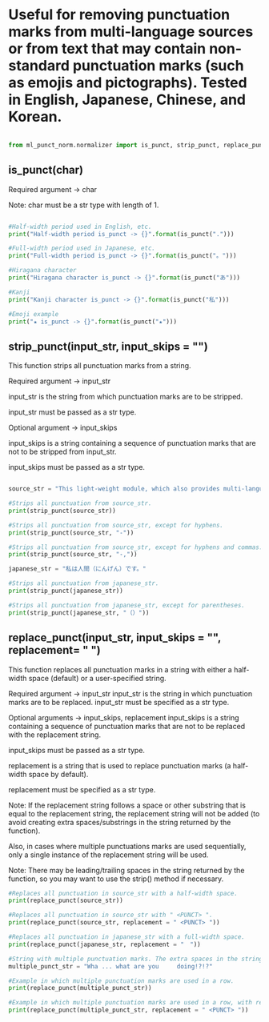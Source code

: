 # Useful for removing punctuation marks from multi-language sources or from text that may contain non-standard punctuation marks (such as emojis and pictographs). Tested in English, Japanese, Chinese, and Korean.

```python

from ml_punct_norm.normalizer import is_punct, strip_punct, replace_punct 

```


## is_punct(char)

Required argument -> char

Note: char must be a str type with length of 1.

```python

#Half-width period used in English, etc.
print("Half-width period is_punct -> {}".format(is_punct(".")))

#Full-width period used in Japanese, etc.
print("Full-width period is_punct -> {}".format(is_punct("。")))

#Hiragana character
print("Hiragana character is_punct -> {}".format(is_punct("あ")))

#Kanji
print("Kanji character is_punct -> {}".format(is_punct("私")))

#Emoji example
print("★ is_punct -> {}".format(is_punct("★")))

```

## strip_punct(input_str, input_skips = "")

This function strips all punctuation marks from a string.

Required argument -> input_str

input_str is the string from which punctuation marks are to be stripped.

input_str must be passed as a str type.

Optional argument -> input_skips

input_skips is a string containing a sequence of punctuation marks that are not to be stripped from input_str. 

input_skips must be passed as a str type. 

```python

source_str = "This light-weight module, which also provides multi-language support, normalizes punctuation in strings."

#Strips all punctuation from source_str.
print(strip_punct(source_str))

#Strips all punctuation from source_str, except for hyphens.
print(strip_punct(source_str, "-"))

#Strips all punctuation from source_str, except for hyphens and commas.
print(strip_punct(source_str, "-,"))

japanese_str = "私は人間（にんげん）です。"

#Strips all punctuation from japanese_str.
print(strip_punct(japanese_str))

#Strips all punctuation from japanese_str, except for parentheses.
print(strip_punct(japanese_str, "（）"))

```

## replace_punct(input_str, input_skips = "", replacement= " ")

This function replaces all punctuation marks in a string with either a half-width space (default) or a user-specified string.

Required argument -> input_str
input_str is the string in which punctuation marks are to be replaced. input_str must be specified as a str type.

Optional arguments -> input_skips, replacement
input_skips is a string containing a sequence of punctuation marks that are not to be replaced with the replacement string. 

input_skips must be passed as a str type. 

replacement is a string that is used to replace punctuation marks (a half-width space by default). 

replacement must be specified as a str type. 

Note: If the replacement string follows a space or other substring that is equal to the replacement string, the replacement string will not be added (to avoid creating extra spaces/substrings in the string returned by the function). 

Also, in cases where multiple punctuations marks are used sequentially, only a single instance of the replacement string will be used.

Note: There may be leading/trailing spaces in the string returned by the function,  so you may want to use the strip() method if necessary.

```python
#Replaces all punctuation in source_str with a half-width space.
print(replace_punct(source_str))

#Replaces all punctuation in source_str with " <PUNCT> ".
print(replace_punct(source_str, replacement = " <PUNCT> "))

#Replaces all punctuation in japanese_str with a full-width space.
print(replace_punct(japanese_str, replacement = "　"))

#String with multiple punctuation marks. The extra spaces in the string are not normalized by the function.
multiple_punct_str = "Wha ... what are you     doing!?!?"

#Example in which multiple punctuation marks are used in a row.
print(replace_punct(multiple_punct_str))

#Example in which multiple punctuation marks are used in a row, with replacement passed as " <PUNCT> ".
print(replace_punct(multiple_punct_str, replacement = " <PUNCT> "))


```
